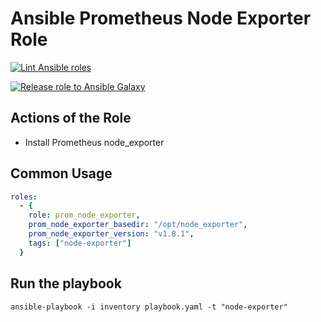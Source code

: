 # Ansible Prometheus Node Exporter Role

[![Lint Ansible roles](https://github.com/francomile/ansible-role-prom-node-exporter/actions/workflows/ansible_lint.yml/badge.svg)](https://github.com/francomile/ansible-role-prom-node-exporter/actions/workflows/ansible_lint.yml)

[![Release role to Ansible Galaxy](https://github.com/francomile/ansible-role-prom-node-exporter/actions/workflows/push_to_galaxy.yml/badge.svg)](https://github.com/francomile/ansible-role-prom-node-exporter/actions/workflows/push_to_galaxy.yml)

## Actions of the Role

* Install Prometheus node_exporter

## Common Usage

```yaml
roles:
  - {
    role: prom_node_exporter,
    prom_node_exporter_basedir: "/opt/node_exporter",
    prom_node_exporter_version: "v1.8.1",
    tags: ["node-exporter"]
  }
```

## Run the playbook

```shell
ansible-playbook -i inventory playbook.yaml -t "node-exporter"
```
